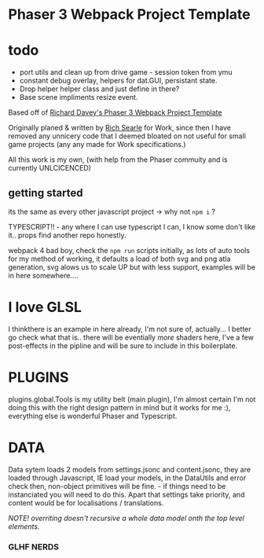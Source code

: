 # Phaser 3 Webpack Project Template

# todo 

- port utils and clean up from drive game - session token from ymu
- constant debug overlay, helpers for dat.GUI, persistant state.
- Drop helper helper class and just define in there?
- Base scene impliments resize event.



Based off of [Richard Davey's Phaser 3 Webpack Project Template](https://github.com/photonstorm/phaser3-project-template)

Originally planed & written by [Rich Searle](//hypertrifle.com) for Work, since then I have removed any unnicery code that I deemed bloated on not useful for small game projects (any any made for Work specifications.)

All this work is my own, (with help from the Phaser commuity and is currently UNLCICENCED)

## getting started
its the same as every other javascript project -> why not `npm i` ?

TYPESCRIPT!! - any where I can use typescript I can, I know some don't like it.. props find another repo honestly.

webpack 4 bad boy, check the `npm run` scripts initially, as lots of auto tools for my method of working, it defaults a load of both svg and png atla generation, svg alows us to scale UP but with less support, examples will be in here somewhere....

# I love GLSL
I thinkthere is an example in here already, I'm not sure of, actually... I better go check what that is..
there will be eventially *more* shaders here, I've a few post-effects in the pipline and will be sure to include in this boilerplate.

# PLUGINS

plugins.global.Tools is my utility belt (main plugin), I'm almost certain I'm not doing this with the right design pattern in mind but it works for me :),  everything else is wonderful Phaser and Typescript.

# DATA

Data sytem loads 2 models from settings.jsonc and content.jsonc, they are loaded through Javascript, IE load your models, in the DataUtils and error check then, non-object primitives will be fine. - if things need to be instanciated you will need to do this. Apart that settings take priority, and content would be for localisations / translations. 

*NOTE! overriting doesn't recursive a whole data model onth the top level elements.*

### GLHF NERDS
